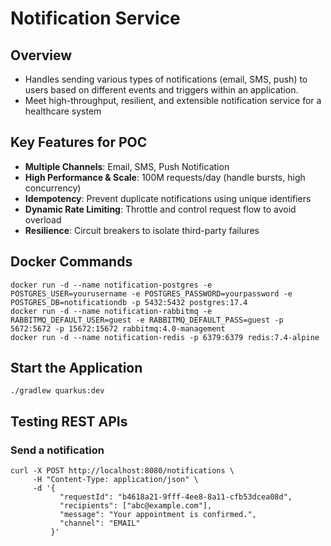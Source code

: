 # Notification Service

## Overview
- Handles sending various types of notifications (email, SMS, push) to users based on different events and triggers within an application.
- Meet high-throughput, resilient, and extensible notification service for a healthcare system

## Key Features for POC
- **Multiple Channels**: Email, SMS, Push Notification
- **High Performance & Scale**: 100M requests/day (handle bursts, high concurrency)
- **Idempotency**: Prevent duplicate notifications using unique identifiers
- **Dynamic Rate Limiting**: Throttle and control request flow to avoid overload
- **Resilience**: Circuit breakers to isolate third-party failures

## Docker Commands
```shell
docker run -d --name notification-postgres -e POSTGRES_USER=yourusername -e POSTGRES_PASSWORD=yourpassword -e POSTGRES_DB=notificationdb -p 5432:5432 postgres:17.4
docker run -d --name notification-rabbitmq -e RABBITMQ_DEFAULT_USER=guest -e RABBITMQ_DEFAULT_PASS=guest -p 5672:5672 -p 15672:15672 rabbitmq:4.0-management
docker run -d --name notification-redis -p 6379:6379 redis:7.4-alpine
```

## Start the Application
```shell
./gradlew quarkus:dev
```

## Testing REST APIs

### Send a notification
```shell
curl -X POST http://localhost:8080/notifications \
     -H "Content-Type: application/json" \
     -d '{
           "requestId": "b4618a21-9fff-4ee8-8a11-cfb53dcea08d",
           "recipients": ["abc@example.com"],
           "message": "Your appointment is confirmed.",
           "channel": "EMAIL"
         }'
```
